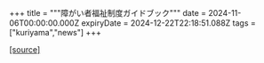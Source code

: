 +++
title = """障がい者福祉制度ガイドブック"""
date = 2024-11-06T00:00:00.000Z
expiryDate = 2024-12-22T22:18:51.088Z
tags = ["kuriyama","news"]
+++


[[source]](https://www.town.kuriyama.hokkaido.jp/soshiki/39/29310.html)
